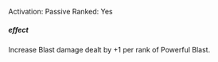 Activation: Passive
Ranked: Yes
##### effect
Increase Blast damage dealt by +1 per rank of
Powerful Blast.